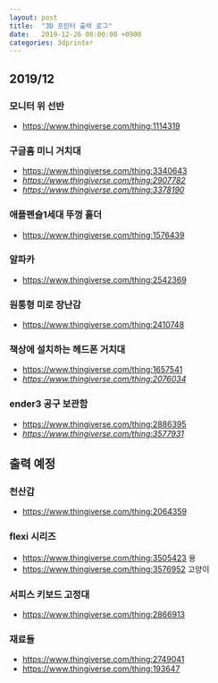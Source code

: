 ```yaml
---
layout: post
title:  "3D 프린터 출력 로그"
date:   2019-12-26 00:00:00 +0900
categories: 3dprinter
---
```

## 2019/12

### 모니터 위 선반
* https://www.thingiverse.com/thing:1114319

### 구글홈 미니 거치대
* https://www.thingiverse.com/thing:3340643
* *https://www.thingiverse.com/thing:2907782*
* *https://www.thingiverse.com/thing:3378190*

### 애플펜슬1세대 뚜껑 홀더
* https://www.thingiverse.com/thing:1576439

### 알파카
* https://www.thingiverse.com/thing:2542369

### 원통형 미로 장난감
* https://www.thingiverse.com/thing:2410748

### 책상에 설치하는 헤드폰 거치대
* https://www.thingiverse.com/thing:1657541
* *https://www.thingiverse.com/thing:2076034*

### ender3 공구 보관함
* https://www.thingiverse.com/thing:2886395
* *https://www.thingiverse.com/thing:3577931*

## 출력 예정

### 천산갑
* https://www.thingiverse.com/thing:2064359

### flexi 시리즈
* https://www.thingiverse.com/thing:3505423 용
* https://www.thingiverse.com/thing:3576952 고양이

### 서피스 키보드 고정대
* https://www.thingiverse.com/thing:2866913

### 재료들
* https://www.thingiverse.com/thing:2749041
* https://www.thingiverse.com/thing:193647
